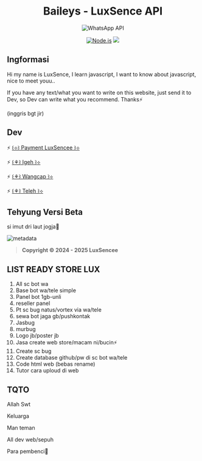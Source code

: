 # <div align='center'>Baileys - LuxSence API</div>

<div align='center'>

![WhatsApp API](https://i.supa.codes/dBd3Ba)

</div>

<p align="center">
  <a href="https://nodejs.org"><img src="https://img.shields.io/badge/Node.js->=20.0.0-green?logo=node.js" alt="Node.js"></a>
  <a href="https://www.npmjs.com/package/naruyaizumi"><img src="[https://img.shields.io/badge/luxsence-v25.0.0-blue]" ></a>
</p>

## Ingformasi
Hi my name is LuxSence, I learn javascript, I want to know about javascript, nice to meet youu.. 

If you have any text/what you want to write on this website, just send it to Dev, so Dev can write what you recommend. Thanks⚡

(inggris bgt jir)

## Dev

⚡ [꒰⟡꒱ Payment LuxSencee ꒱⟡](https://lux-senceestoreid.vercel.app)

⚡ [꒰⚘꒱ Igeh ꒱⟡](https://instagram.com/luxzzz92)

⚡ [꒰⚘꒱ Wangcap ꒱⟡](wa.me/62)

⚡ [꒰⚘꒱ Teleh ꒱⟡](t.me/BagindaLux)

## Tehyung Versi Beta
si imut dri laut jogja🤭

![metadata](https://i.supa.codes/KO9yx3)

> **Copyright © 2024 - 2025 LuxSencee**


## LIST READY STORE LUX

1. All sc bot wa 
3. Base bot wa/tele simple
4. Panel bot 1gb-unli
5. reseller panel
6. Pt sc bug natus/vortex via wa/tele
7. sewa bot jaga gb/pushkontak
8. Jasbug
9. murbug
10. Logo jb/poster jb
11. Jasa create web store/macam ni/bucin⚡
12. Create sc bug
13. Create database github/pw di sc bot wa/tele
14. Code html web (bebas rename)
15. Tutor cara uploud di web

## TQTO

Allah Swt

Keluarga

Man teman

All dev web/sepuh

Para pembenci🤭
